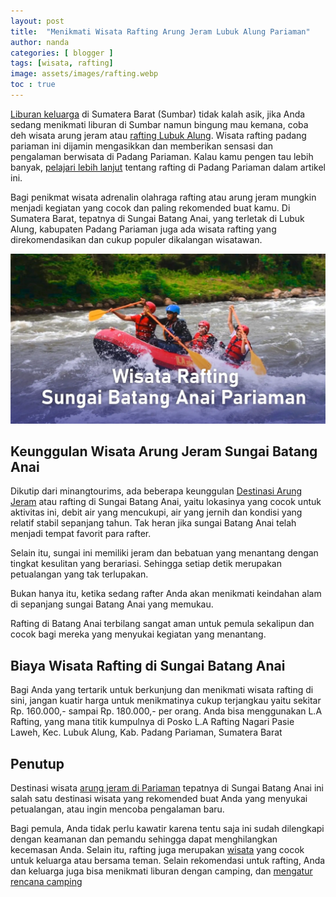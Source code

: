 ```yaml
---
layout: post
title:  "Menikmati Wisata Rafting Arung Jeram Lubuk Alung Pariaman"
author: nanda
categories: [ blogger ]
tags: [wisata, rafting]
image: assets/images/rafting.webp
toc : true
---
```



[Liburan keluarga](https://pediaku.id/categories#wisata) di Sumatera Barat (Sumbar) tidak kalah asik, jika Anda sedang menikmati liburan di Sumbar namun bingung mau kemana, coba deh wisata arung jeram atau [rafting Lubuk Alung](https://pediaku.id/rafting-lubuk-alung-pariaman/). Wisata rafting padang pariaman ini dijamin mengasikkan dan memberikan sensasi dan pengalaman berwisata di Padang Pariaman. Kalau kamu pengen tau lebih banyak, [pelajari lebih lanjut](https://www.ultimatedescents.com/) tentang rafting di Padang Pariaman dalam artikel ini.

Bagi penikmat wisata adrenalin olahraga rafting atau arung jeram mungkin menjadi kegiatan yang cocok dan paling rekomended buat kamu. Di Sumatera Barat, tepatnya di Sungai Batang Anai, yang terletak di Lubuk Alung, kabupaten Padang Pariaman juga ada wisata rafting yang direkomendasikan dan cukup populer dikalangan wisatawan.

![rafting di sungai batang anai pariaman](/assets/images/rafting.webp)

## Keunggulan Wisata Arung Jeram Sungai Batang Anai
Dikutip dari minangtourims, ada beberapa keunggulan [Destinasi Arung Jeram](https://www.ultimatedescents.com/rekomendasi-destinasi-arung-jeram-di-indonesia/)  atau rafting di Sungai Batang Anai, yaitu lokasinya yang cocok untuk aktivitas ini, debit air yang mencukupi, air yang jernih dan kondisi yang relatif stabil sepanjang tahun. Tak heran jika sungai Batang Anai telah menjadi tempat favorit para rafter.

Selain itu, sungai ini memiliki jeram dan bebatuan yang menantang dengan tingkat kesulitan yang berariasi. Sehingga setiap detik merupakan petualangan yang tak terlupakan.

Bukan hanya itu, ketika sedang rafter Anda akan menikmati keindahan alam di sepanjang sungai Batang Anai yang memukau.

Rafting di Batang Anai terbilang sangat aman untuk pemula sekalipun dan cocok bagi mereka yang menyukai kegiatan yang menantang.

## Biaya Wisata Rafting di Sungai Batang Anai
Bagi Anda yang tertarik untuk berkunjung dan menikmati wisata rafting di sini, jangan kuatir harga untuk menikmatinya cukup terjangkau yaitu sekitar<span class="spoiler"> Rp. 160.000,- sampai Rp. 180.000,- per orang. </span>Anda bisa menggunakan L.A Rafting, yang mana titik kumpulnya di Posko L.A Rafting Nagari Pasie Laweh, Kec. Lubuk Alung, Kab. Padang Pariaman, Sumatera Barat

## Penutup
Destinasi wisata [arung jeram di Pariaman](https://pediaku.id/rafting-lubuk-alung-pariaman/) tepatnya di Sungai Batang Anai ini salah satu destinasi wisata yang rekomended buat Anda yang menyukai petualangan, atau ingin mencoba pengalaman baru.

Bagi pemula, Anda tidak perlu kawatir karena tentu saja ini sudah dilengkapi dengan keamanan dan pemandu sehingga dapat menghilangkan kecemasan Anda. Selain itu, rafting juga merupakan [wisata](https://pediaku.id/liburan-thailand-low-budget/) yang cocok untuk keluarga atau bersama teman. Selain rekomendasi untuk rafting, Anda dan keluarga juga bisa menikmati liburan dengan camping, dan [mengatur rencana camping](https://pediaku.id/mengatur-rencana-camping-akhir-pekan/)

